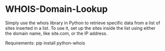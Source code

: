 # WHOIS-Domain-Lookup

Simply use the whois library in Python to retrieve specific data from a list of sites inserted in a list. To use it, set up the sites inside the list using either the domain name, like site.com, or the IP address.

Requirements: pip install python-whois
